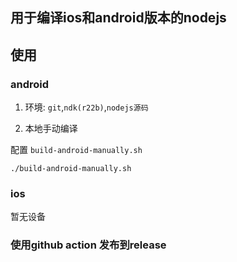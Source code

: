 ## 用于编译ios和android版本的nodejs

## 使用

### android

1. 环境: `git`,`ndk(r22b)`,`nodejs源码`

2. 本地手动编译

配置 `build-android-manually.sh`

`./build-android-manually.sh`

### ios

暂无设备

### 使用github action 发布到release

